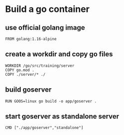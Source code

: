 # Build a go container

## use official golang image 
```
FROM golang:1.16-alpine
```

## create a workdir and copy go files
```
WORKDIR /go/src/training/server
COPY go.mod .
COPY ./server/* ./
```
## build goserver
```
RUN GOOS=linux go build -o app/goserver .
```

## start goserver as standalone server
```
CMD ["./app/goserver","standalone"]
```
